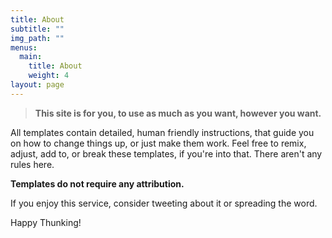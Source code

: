 ```yaml
---
title: About
subtitle: ""
img_path: ""
menus:
  main:
    title: About
    weight: 4
layout: page
---
```

> **This site is for you, to use as much as you want, however you want.**

All templates contain detailed, human friendly instructions, that guide you on how to change things up, or just make them work. Feel free to remix, adjust, add to, or break these templates, if you're into that. There aren't any rules here. 



**Templates do not require any attribution.** 



If you enjoy this service, consider tweeting about it or spreading the word.



Happy Thunking!